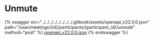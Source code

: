 # Unmute

{% swagger src="../../../../../../../../.gitbook/assets/openapi_v22.0.0.json" path="/user/meetings/{id}/participants/{participant_id}/unmute" method="post" %}
[openapi_v22.0.0.json](../../../../../../../../.gitbook/assets/openapi_v22.0.0.json)
{% endswagger %}
